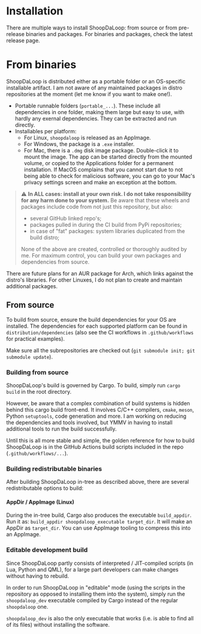 
# Installation

There are multiple ways to install ShoopDaLoop: from source or from pre-release binaries and packages. For binaries and packages, check the latest release page.

# From binaries

ShoopDaLoop is distributed either as a portable folder or an OS-specific installable artifact. I am not aware of any maintained packages in distro repositories at the moment (let me know if you want to make one!).

- Portable runnable folders (`portable_...`). These include all dependencies in one folder, making them large but easy to use, with hardly any exernal dependencies. They can be extracted and run directly.
- Installables per platform:
   - For Linux, `shoopdaloop` is released as an AppImage.
   - For Windows, the package is a `.exe` installer.
   - For Mac, there is a `.dmg` disk image package. Double-click it to mount the image. The app can be started directly from the mounted volume, or copied to the Applications folder for a permanent installation. If MacOS complains that you cannot start due to not being able to check for malicious software, you can go to your Mac's privacy settings screen and make an exception at the bottom.

> :warning: **In ALL cases: install at your own risk. I do not take responsibility for any harm done to your system.** Be aware that these wheels and packages include code from not just this repository, but also:
>  - several GitHub linked repo's;
>  - packages pulled in during the CI build from PyPi repositories;
>  - in case of "fat" packages: system libraries duplicated from the build distro;
> 
> None of the above are created, controlled or thoroughly audited by me. For maximum control, you can build your own packages and dependencies from source.

There are future plans for an AUR package for Arch, which links against the distro's libraries. For other Linuxes, I do not plan to create and maintain additional packages.

## From source

To build from source, ensure the build dependencies for your OS are installed. The dependencies for each supported platform can be found in `distribution/dependencies` (also see the CI workflows in `.github/workflows` for practical examples).

Make sure all the subrepositories are checked out (`git submodule init; git submodule update`).

### Building from source

ShoopDaLoop's build is governed by Cargo. To build, simply run `cargo build` in the root directory.

However, be aware that a complex combination of build systems is hidden behind this cargo build front-end. It involves C/C++ compilers, `cmake`, `meson`, Python `setuptools`, code generation and more. I am working on reducing the dependencies and tools involved, but YMMV in having to install additional tools to run the build successfully.

Until this is all more stable and simple, the golden reference for how to build ShoopDaLoop is in the GitHub Actions build scripts included in the repo (`.github/workflows/...`).

### Building redistributable binaries

After building ShoopDaLoop in-tree as described above, there are several redistributable options to build:

#### AppDir / AppImage (Linux)

During the in-tree build, Cargo also produces the executable `build_appdir`. Run it as: `build_appdir shoopdaloop_executable target_dir`. It will make an AppDir as `target_dir`. You can use AppImage tooling to compress this into an AppImage.

### Editable development build

Since ShoopDaLoop partly consists of interpreted / JIT-compiled scripts (in Lua, Python and QML), for a large part developers can make changes without having to rebuild.

In order to run ShoopDaLoop in "editable" mode (using the scripts in the repository as opposed to installing them into the system), simply run the `shoopdaloop_dev` executable compiled by Cargo instead of the regular `shoopdaloop` one.

`shoopdaloop_dev` is also the only executable that works (i.e. is able to find all of its files) without installing the software.